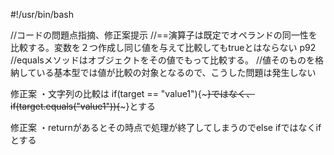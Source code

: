 #!/usr/bin/bash

//コードの問題点指摘、修正案提示
//==演算子は既定でオペランドの同一性を比較する。変数を２つ作成し同じ値を与えて比較してもtrueとはならない p92
//equalsメソッドはオブジェクトをその値でもって比較する。
//値そのものを格納している基本型では値が比較の対象となるので、こうした問題は発生しない

修正案
・文字列の比較は
if(target == "value1"){~~~}ではなく、if(target.equals("value1")){~~~}とする

修正案
・returnがあるとその時点で処理が終了してしまうのでelse ifではなくifとする

